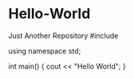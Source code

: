 # Hello-World
Just Another Repository
#include <iostream>

using namespace std;

int main()
{
cout << "Hello World";
}
